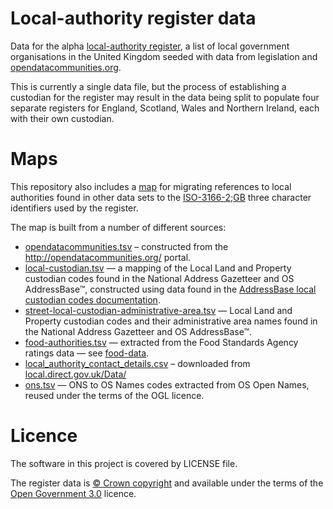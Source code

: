 # Local-authority register data

Data for the alpha [local-authority register](http://local-authority.alpha.openregister.org), 
a list of local government organisations in the United Kingdom seeded with data from
legislation and [opendatacommunities.org](http://opendatacommunities.org/).

This is currently a single data file, but the process of establishing a custodian for the register may result in the data being split
to populate four separate registers for England, Scotland, Wales and Northern Ireland, each with their own custodian.

# Maps

This repository also includes a [map](map/map.tsv) for migrating references to local authorities found in other data sets to the [ISO-3166-2;GB](https://en.wikipedia.org/wiki/ISO_3166-2:GB) three character identifiers used by the register.

The map is built from a number of different sources:

* [opendatacommunities.tsv](map/opendatacommunities.tsv) – constructed from the http://opendatacommunities.org/ portal.
* [local-custodian.tsv](map/local-custodian.tsv) — a mapping of the Local Land and Property custodian codes found in the National Address Gazetteer and OS AddressBase™, constructed using data found in the [AddressBase local custodian codes documentation](https://www.ordnancesurvey.co.uk/docs/product-schemas/addressbase-products-local-custodian-codes.zip).
* [street-local-custodian-administrative-area.tsv](map/street-local-custodian-administrative-area.tsv) — Local Land and Property custodian codes and their administrative area names found in the National Address Gazetteer and OS AddressBase™.
* [food-authorities.tsv](map/food-authorities.tsv) — extracted from the Food Standards Agency ratings data — see [food-data](https://github.com/openregister/food-data).
* [local_authority_contact_details.csv](map/local_authority_contact_details.csv) – downloaded from [local.direct.gov.uk/Data/](http://local.direct.gov.uk/Data/)
* [ons.tsv](map/ons.tsv) — ONS to OS Names codes extracted from OS Open Names, reused under the terms of the OGL licence.


# Licence

The software in this project is covered by LICENSE file.

The register data is [© Crown copyright](http://www.nationalarchives.gov.uk/information-management/re-using-public-sector-information/copyright-and-re-use/crown-copyright/)
and available under the terms of the [Open Government 3.0](https://www.nationalarchives.gov.uk/doc/open-government-licence/version/3/) licence.
